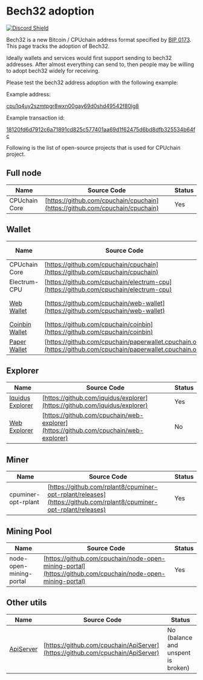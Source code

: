 # Bech32 adoption

[![Discord Shield](https://discordapp.com/api/guilds/595842531044884500/widget.png?style=shield)](https://discord.io/cpuchain)

Bech32 is a new Bitcoin / CPUchain address format specified by [BIP 0173](https://en.bitcoin.it/wiki/BIP_0173). This page tracks the adoption of Bech32.

Ideally wallets and services would first support sending to bech32 addresses. After almost everything can send to, then people may be willing to adopt bech32 widely for receiving.

Please test the bech32 address adoption with the following example:

Example address:

[cpu1q4uy2szmtpgr8wxn00gay69d0shd49542f80lg8](https://explorer.cpuchain.org/address/cpu1q4uy2szmtpgr8wxn00gay69d0shd49542f80lg8)

Example transaction id:

[18120fd6d7912c6a71891cd825c577401aa69d1f62475d6bd8dfb325534b64fc](https://explorer.cpuchain.org/tx/18120fd6d7912c6a71891cd825c577401aa69d1f62475d6bd8dfb325534b64fc)

Following is the list of open-source projects that is used for CPUchain project.

## Full node

| Name | Source Code | Status |
|------|-------------|--------|
| CPUchain Core | [https://github.com/cpuchain/cpuchain](https://github.com/cpuchain/cpuchain) | Yes |

## Wallet

| Name | Source Code | Status | Is Default |
|------|-------------|--------|------------|
| CPUchain Core | [https://github.com/cpuchain/cpuchain](https://github.com/cpuchain/cpuchain) | Yes | No |
| Electrum-CPU | [https://github.com/cpuchain/electrum-cpu](https://github.com/cpuchain/electrum-cpu) | Yes | No |
| [Web Wallet](https://wallet.cpuchain.org) | [https://github.com/cpuchain/web-wallet](https://github.com/cpuchain/web-wallet) | No (P2SH only) | No |
| [Coinbin Wallet](https://coinbin.cpuchain.org) | [https://github.com/cpuchain/coinbin](https://github.com/cpuchain/coinbin) | Yes | No |
| [Paper Wallet](https://paperwallet.cpuchain.org) | [https://github.com/cpuchain/paperwallet.cpuchain.org](https://github.com/cpuchain/paperwallet.cpuchain.org) | No | No |

## Explorer

| Name | Source Code | Status |
|------|-------------|--------|
| [Iquidus Explorer](https://explorer.cpuchain.org) | [https://github.com/iquidus/explorer](https://github.com/iquidus/explorer) | Yes |
| [Web Explorer](https://explorer2.cpuchain.org) | [https://github.com/cpuchain/web-explorer](https://github.com/cpuchain/web-explorer) | No |

## Miner

| Name | Source Code | Status |
|------|-------------|--------|
| cpuminer-opt-rplant | [https://github.com/rplant8/cpuminer-opt-rplant/releases](https://github.com/rplant8/cpuminer-opt-rplant/releases) | Yes |

## Mining Pool

| Name | Source Code | Status |
|------|-------------|--------|
| node-open-mining-portal | [https://github.com/cpuchain/node-open-mining-portal](https://github.com/cpuchain/node-open-mining-portal) | Yes |

## Other utils

| Name | Source Code | Status |
|------|-------------|--------|
| [ApiServer](https://api.cpuchain.org) | [https://github.com/cpuchain/ApiServer](https://github.com/cpuchain/ApiServer) | No (balance and unspent is broken) |
